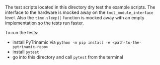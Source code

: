 
The test scripts located in this directory dry test the example scripts.
The interface to the hardware is mocked away on the `tmcl_module_interface` level.
Also the `time.sleep()` function is mocked away with an empty implementation so the tests run faster.

To run the tests:

* install PyTrinamic via `python -m pip install -e <path-to-the-pytrinamic-repo>`
* install `pytest`
* go into this directory and call `pytest` from the terminal
